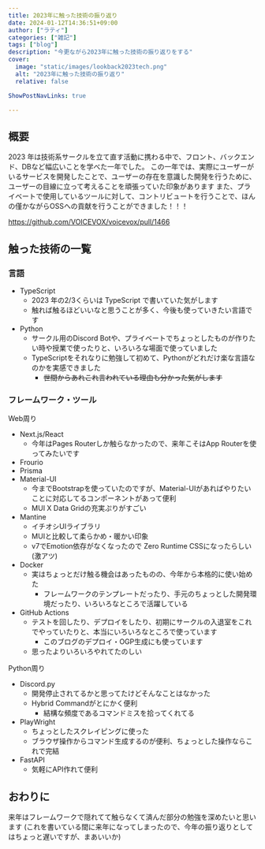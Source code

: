 ```yaml
---
title: 2023年に触った技術の振り返り
date: 2024-01-12T14:36:51+09:00
author: ["ラティ"]
categories: ["雑記"]
tags: ["blog"]
description: "今更ながら2023年に触った技術の振り返りをする"
cover:
  image: "static/images/lookback2023tech.png"
  alt: "2023年に触った技術の振り返り"
  relative: false

ShowPostNavLinks: true

---
```

## 概要
2023 年は技術系サークルを立て直す活動に携わる中で、フロント、バックエンド、DBなど幅広いことを学べた一年でした。
この一年では、実際にユーザーがいるサービスを開発したことで、ユーザーの存在を意識した開発を行うために、ユーザーの目線に立って考えることを頑張っていた印象があります
また、プライベートで使用しているツールに対して、コントリビュートを行うことで、ほんの僅かながらOSSへの貢献を行うことができました！！！


https://github.com/VOICEVOX/voicevox/pull/1466

## 触った技術の一覧
### 言語
- TypeScript
  - 2023 年の2/3くらいは TypeScript で書いていた気がします
  - 触れば触るほどいいなと思うことが多く、今後も使っていきたい言語です
- Python
  - サークル用のDiscord Botや、プライベートでちょっとしたものが作りたい時や授業で使ったりと、いろいろな場面で使っていました
  - TypeScriptをそれなりに勉強して初めて、Pythonがどれだけ楽な言語なのかを実感できました
    - ~~世間からあれこれ言われている理由も分かった気がします~~

### フレームワーク・ツール 

Web周り
- Next.js/React
  - 今年はPages Routerしか触らなかったので、来年こそはApp Routerを使ってみたいです
- Frourio
- Prisma
- Material-UI
  - 今までBootstrapを使っていたのですが、Material-UIがあればやりたいことに対応してるコンポーネントがあって便利
  - MUI X Data Gridの充実ぷりがすごい
- Mantine
  - イチオシUIライブラリ
  - MUIと比較して柔らかめ・暖かい印象
  - v7でEmotion依存がなくなったので Zero Runtime CSSになったらしい(激アツ)
- Docker
  - 実はちょっとだけ触る機会はあったものの、今年から本格的に使い始めた
    - フレームワークのテンプレートだったり、手元のちょっとした開発環境だったり、いろいろなところで活躍している
- GitHub Actions
  - テストを回したり、デプロイをしたり、初期にサークルの入退室をこれでやっていたりと、本当にいろいろなところで使っています
    - このブログのデプロイ・OGP生成にも使っています
  - 思ったよりいろいろやれてたのしい

Python周り
- Discord.py
  - 開発停止されてるかと思ってたけどそんなことはなかった
  - Hybrid Commandがとにかく便利
    - 結構な頻度であるコマンドミスを拾ってくれてる
- PlayWright
  - ちょっとしたスクレイピングに使った
  - ブラウザ操作からコマンド生成するのが便利、ちょっとした操作ならこれで完結
- FastAPI
  - 気軽にAPI作れて便利

## おわりに
来年はフレームワークで隠れてて触らなくて済んだ部分の勉強を深めたいと思います
(これを書いている間に来年になってしまったので、今年の振り返りとしてはちょっと遅いですが、まあいいか)
